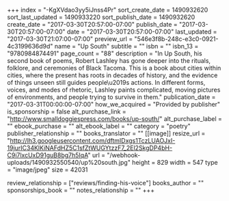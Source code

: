 +++
index = "-KgXVdao3yy5iJnss4Pr"
sort_create_date = 1490932620
sort_last_updated = 1490933220
sort_publish_date = 1490932620
create_date = "2017-03-30T20:57:00-07:00"
publish_date = "2017-03-30T20:57:00-07:00"
date = "2017-03-30T20:57:00-07:00"
last_updated = "2017-03-30T21:07:00-07:00"
preview_url = "546e3f8b-248c-e3c0-0921-4c3199636d9d"
name = "Up South"
subtitle = ""
isbn = ""
isbn_13 = "9780984874491"
page_count = "88"
description = "In Up South, his second book of poems, Robert Lashley has gone deeper into the rituals, folklore, and ceremonies of Black Tacoma. This is a book about cities within cities, where the present has roots in decades of history, and the evidence of things unseen still guides people\u2019s actions. In different forms, voices, and modes of rhetoric, Lashley paints complicated, moving pictures of environments, and people trying to survive in them."
publication_date = "2017-03-31T00:00:00-07:00"
how_we_acquired = "Provided by publisher"
is_sponsorship = false
alt_purchase_link = "http://www.smalldoggiespress.com/books/up-south/"
alt_purchase_label = ""
ebook_purchase = ""
alt_ebook_label = ""
category = "poetry"
publisher_relationship = ""
books_translator = ""
[[image]]
resize_url = "http://lh3.googleusercontent.com/dftmIDxgs1TczLUAOJxI-19jurIC34KlKiNAFdHZ5C1sfZtWUGYtzzF7_2El2SkgDP4bH-C9i7lxcUxD91guB8bg7h5IqA"
url = "/webhook-uploads/1490932550540/up%20south.jpg"
height = 829
width = 547
type = "image/jpeg"
size = 42031

review_relationship = ["reviews/finding-his-voice"]
books_author = ""
sponsorships_book = ""
notes_relationship = ""
+++

